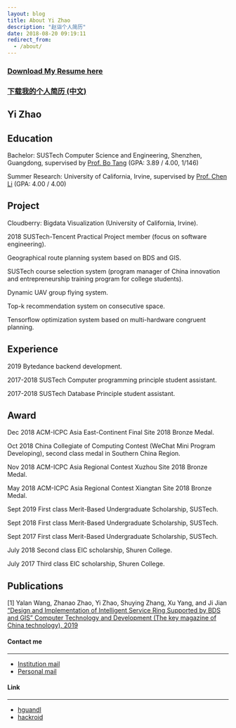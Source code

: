 ```yaml
---
layout: blog
title: About Yi Zhao
description: "赵诣个人简历"
date: 2018-08-20 09:19:11
redirect_from:
  - /about/
---
```

### [**<u>Download My Resume here</u>**](https://github.com/yizhao1998/yizhao1998.github.io/raw/master/Yi%20Zhao%20CV.pdf)

### [**<u>下载我的个人简历 (中文)</u>**](https://github.com/yizhao1998/yizhao1998.github.io/raw/master/%E8%B5%B5%E8%AF%A3%E4%B8%AD%E6%96%87%E7%AE%80%E5%8E%86.pdf)

## Yi Zhao

## Education

Bachelor: SUSTech Computer Science and Engineering, Shenzhen, Guangdong, supervised by [Prof. Bo Tang](https://acm.sustech.edu.cn/btang) (GPA: 3.89 / 4.00, 1/146)

Summer Research: University of California, Irvine, supervised by [Prof. Chen Li](https://chenli.ics.uci.edu) (GPA: 4.00 / 4.00)

## Project

Cloudberry: Bigdata Visualization (University of California, Irvine).

2018 SUSTech-Tencent Practical Project member (focus on software engineering).

Geographical route planning system based on BDS and GIS.

SUSTech course selection system (program manager of China innovation and entrepreneurship training program for college students).

Dynamic UAV group flying system.

Top-k recommendation system on consecutive space.

Tensorflow optimization system based on multi-hardware congruent planning.

## Experience

2019 Bytedance backend development.

2017-2018 SUSTech Computer programming principle student assistant.

2017-2018 SUSTech Database Principle student assistant.

## Award

Dec 2018 ACM-ICPC Asia East-Continent Final Site 2018 Bronze Medal.

Oct 2018 China Collegiate of Computing Contest (WeChat Mini Program Developing), second class medal in Southern China Region.

Nov 2018 ACM-ICPC Asia Regional Contest Xuzhou Site 2018 Bronze Medal.

May 2018 ACM-ICPC Asia Regional Contest Xiangtan Site 2018 Bronze Medal.

Sept 2019 First class Merit-Based Undergraduate Scholarship, SUSTech.

Sept 2018 First class Merit-Based Undergraduate Scholarship, SUSTech.

Sept 2017 First class Merit-Based Undergraduate Scholarship, SUSTech.
 
July 2018 Second class EIC scholarship, Shuren College.

July 2017 Third class EIC scholarship, Shuren College.

## Publications

[1] Yalan Wang, Zhanao Zhao, Yi Zhao, Shuying Zhang, Xu Yang, and Ji Jian
[“Design and Implementation of Intelligent Service Ring Supported by BDS and GIS” Computer Technology and Development (The key magazine of China technology), 2019](http://kns.cnki.net/kcms/detail/61.1450.TP.20190422.1437.002.html) 

#### Contact me
------
- [Institution mail](mailto:11612917@mail.sustech.edu.cn)
- [Personal mail](mailto:joy11612917@gmail.com)

#### Link
------
- [hguandl](https://hguandl.com)
- [hackroid](https://blog.hackroid.com)

